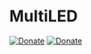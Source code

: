 # MultiLED 
[![Donate](https://img.shields.io/badge/Donate-Dana-green.svg)](https://link.dana.id/qr/dh6jn4w)
[![Donate](https://img.shields.io/badge/Donate-PayPal-green.svg)](https://link.dana.id/qr/dh6jn4w)
